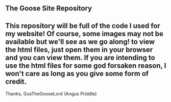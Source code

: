 The Goose Site Repository
-----------------------------------------
This repository will be full of the code I used for my website!
Of course, some images may not be available but we'll see as we go along!
to view the html files, just open them in your browser and you can view them.
If you are intending to use the html files for some god forsaken reason, I won't care as long as you give some form of credit.
------------------------------------------
Thanks,
GusTheGooseLord (Angus Priddle)
